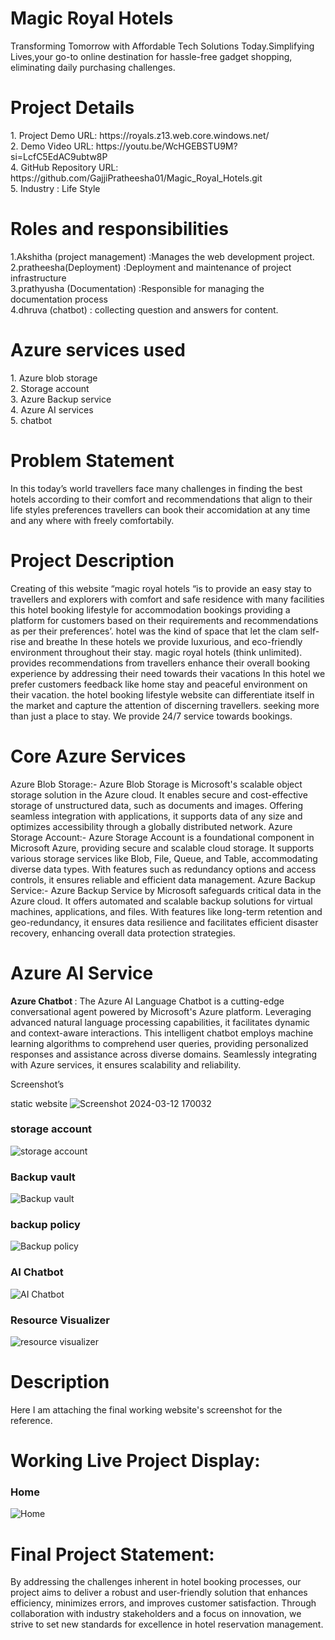 <h1>Magic Royal Hotels</h1>
Transforming Tomorrow with Affordable Tech Solutions Today.Simplifying Lives,your go-to online destination for hassle-free gadget shopping, eliminating daily purchasing challenges.

<h1>Project Details</h1>
1. Project Demo URL: https://royals.z13.web.core.windows.net/<br>
2. Demo Video URL: https://youtu.be/WcHGEBSTU9M?si=LcfC5EdAC9ubtw8P<br>
4. GitHub Repository URL: https://github.com/GajjiPratheesha01/Magic_Royal_Hotels.git<br>
5. Industry : Life Style

<h1>Roles and responsibilities</h1>
1.Akshitha (project management) :Manages the web development project.<br>
2.pratheesha(Deployment)        :Deployment and maintenance of project infrastructure<br>
3.prathyusha (Documentation)    :Responsible for managing the documentation process<br>
4.dhruva (chatbot)              : collecting question and answers for content.<br>

<h1>Azure services used</h1>
1. Azure blob storage<br>
2. Storage account<br>
3. Azure Backup service<br>
4. Azure AI services<br>
5. chatbot<br>

<h1>Problem Statement</h1>

In this today’s world travellers face many challenges in finding the best  hotels according to their comfort and recommendations that align to their life styles preferences  travellers can book their accomidation at any time and any where with freely comfortabily. 

<h1>Project Description</h1>

Creating of this website “magic royal hotels “is to provide an easy stay to travellers and explorers with comfort and safe residence with many facilities this hotel booking lifestyle for accommodation bookings providing a platform for customers based on their requirements and recommendations as per their preferences’. hotel was the kind of space that let the clam self-rise and breathe
In these hotels we provide luxurious, and eco-friendly environment throughout their stay. magic royal hotels (think unlimited). provides recommendations from travellers enhance their overall booking experience by addressing their need towards their vacations
In this hotel we prefer customers feedback like home stay and peaceful environment on their vacation. the hotel booking lifestyle website can differentiate itself in the market and capture the attention of discerning travellers. seeking more than just a place to stay. We provide 24/7 service towards bookings.

<h1>Core Azure Services</h1>

Azure Blob Storage:- Azure Blob Storage is Microsoft's scalable object storage solution in the Azure cloud. It enables secure and cost-effective storage of unstructured data, such as documents and images. Offering seamless integration with applications, it supports data of any size and optimizes accessibility through a globally distributed network. Azure Storage Account:- Azure Storage Account is a foundational component in Microsoft Azure, providing secure and scalable cloud storage. It supports various storage services like Blob, File, Queue, and Table, accommodating diverse data types. With features such as redundancy options and access controls, it ensures reliable and efficient data management. Azure Backup Service:- Azure Backup Service by Microsoft safeguards critical data in the Azure cloud. It offers automated and scalable backup solutions for virtual machines, applications, and files. With features like long-term retention and geo-redundancy, it ensures data resilience and facilitates efficient disaster recovery, enhancing overall data protection strategies.

<h1>Azure AI Service</h1>

<b>Azure Chatbot </b>: The Azure AI Language Chatbot is a cutting-edge conversational agent powered by Microsoft's Azure platform. Leveraging advanced natural language processing capabilities, it facilitates dynamic and context-aware interactions. This intelligent chatbot employs machine learning algorithms to comprehend user queries, providing personalized responses and assistance across diverse domains. Seamlessly integrating with Azure services, it ensures scalability and reliability.

Screenshot’s

static website 
![Screenshot 2024-03-12 170032](https://github.com/GajjiPratheesha01/Magic_Royal_Hotels/assets/161677735/c1696db5-3304-4869-b924-e463cfc4296c)



<h3>storage account</h3> 
<img src="![Screenshot 2024-03-12 153925](https://github.com/GajjiPratheesha01/Magic_Royal_Hotels/assets/161677735/681e7362-74bd-4678-9c78-d9de50f6aeb3)" alt="storage account"/>

<h3>Backup vault</h3> 
<img src="![Screenshot 2024-03-12 162014](https://github.com/GajjiPratheesha01/Magic_Royal_Hotels/assets/161677735/3c6e3067-8010-4d2c-9524-16455259f036)" alt="Backup vault"/>

<h3>backup policy</h3>
<img src="![Screenshot 2024-03-12 163509](https://github.com/GajjiPratheesha01/Magic_Royal_Hotels/assets/161677735/18fe6fcb-2375-434a-80ff-433f0a96a691) " alt="Backup policy"/>

<h3>AI Chatbot</h3>
<img src="![Screenshot 2024-03-12 163725](https://github.com/GajjiPratheesha01/Magic_Royal_Hotels/assets/161677735/6b36de79-7947-4ed7-b69e-ce720862cb9f)" alt="AI Chatbot"/>

<h3>Resource Visualizer</h3> 
<img src="![Screenshot 2024-03-12 163943](https://github.com/GajjiPratheesha01/Magic_Royal_Hotels/assets/161677735/9c91a1f4-31a7-4ea8-a404-c8e47e05d004) " alt="resource visualizer"/>

<h1>Description</h1>
Here I am attaching the final working website's screenshot for the reference.
<h1>Working Live Project Display:</h1>
<h3>Home</h3> 
<img src="![Screenshot 2024-03-12 163600](https://github.com/GajjiPratheesha01/Magic_Royal_Hotels/assets/161677735/ca4bb135-3e52-4f27-9f24-b5e8ed60b0ba)
" alt="Home"/>

<h1>Final Project Statement:</h1>
By addressing the challenges inherent in hotel booking processes, our project aims to deliver a robust and user-friendly solution that enhances efficiency, minimizes errors, and improves customer satisfaction. Through collaboration with industry stakeholders and a focus on innovation, we strive to set new standards for excellence in hotel reservation management.
